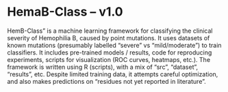 # HemaB-Class – v1.0

HemB-Class” is a machine learning framework for classifying the clinical severity of Hemophilia B, 
caused by point mutations. 
It uses datasets of known mutations (presumably labelled “severe” vs “mild/moderate”) to train classifiers. 
It includes pre-trained models / results, code for reproducing experiments, scripts for visualization (ROC curves, heatmaps, etc.).
The framework is written using R (scripts), with a mix of “src”, “dataset”, “results”, etc. 
Despite limited training data, it attempts careful optimization, and also makes predictions on “residues not yet reported in literature”. 

